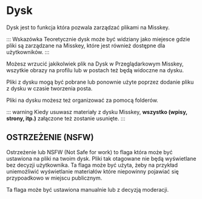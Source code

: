 # Dysk

Dysk jest to funkcja która pozwala zarządzać plikami na Misskey.

::: Wskazówka
Teoretycznie dysk może być widziany jako miejesce gdzie pliki są zarządzane na Misskey, które jest również dostępne dla użytkowników.
:::

Możesz wrzucić jakikolwiek plik na Dysk w Przeglądarkowym Misskey, wszytkie obrazy na profilu lub w postach też będą widoczne na dysku.

Pliki z dysku mogą być pobrane lub ponownie użyte poprzez dodanie pliku z dysku w czasie tworzenia posta.

Pliki na dysku możesz też organizować za pomocą folderów.

::: warning
Kiedy usuwasz materiały z dysku Misskey, **wszystko (wpisy, strony, itp.)** załączone też zostanie usunięte.
:::

## OSTRZEŻENIE (NSFW)

Ostrzeżenie lub NSFW (Not Safe for work) to flaga która może być ustawiona na pliki na twoim dysk.
Pliki tak otagowane nie będą wyświetlane bez decyzji użytkownika.
Ta flaga może być użyta, żeby na przykład uniemożliwić wyświetlanie materiałów które niepowinny pojawiać się przypoadkowo w miejscu publicznym.

Ta flaga może być ustawiona manualnie lub z decyzją moderacji.
